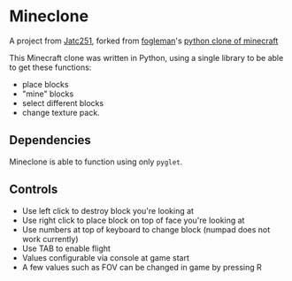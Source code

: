# Mineclone
A project from [Jatc251](https://jatc251.com), forked from [fogleman](https://github.com/fogleman/)'s [python clone of minecraft](https://github.com/fogleman/Minecraft/)

This Minecraft clone was written in Python, using a single library to be able to get these functions:
- place blocks
- "mine" blocks
- select different blocks
- change texture pack.

## Dependencies
Mineclone is able to function using only `pyglet`.

## Controls
- Use left click to destroy block you're looking at
- Use right click to place block on top of face you're looking at
- Use numbers at top of keyboard to change block (numpad does not work currently)
- Use TAB to enable flight
- Values configurable via console at game start
- A few values such as FOV can be changed in game by pressing R
